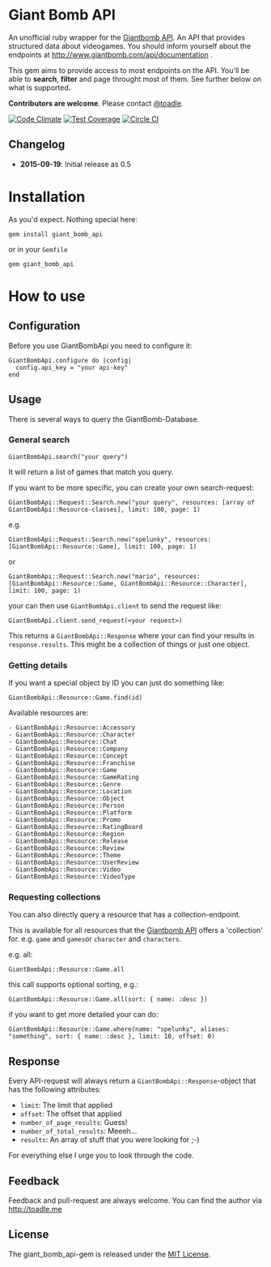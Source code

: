 # Giant Bomb API

An unofficial ruby wrapper for the [Giantbomb API](http://api.giantbomb.com). An API that provides structured data about videogames. You should inform yourself about the endpoints at http://www.giantbomb.com/api/documentation .

This gem aims to provide access to most endpoints on the API. You'll be able to **search**, **filter** and page throught most of them. See further below on what is supported. 

**Contributors are welcome**. Please contact [@toadle](https://github.com/toadle).

[![Code Climate](https://codeclimate.com/github/toadle/giant_bomb_api/badges/gpa.svg)](https://codeclimate.com/github/toadle/giant_bomb_api)
[![Test Coverage](https://codeclimate.com/github/toadle/giant_bomb_api/badges/coverage.svg)](https://codeclimate.com/github/toadle/giant_bomb_api/coverage)
[![Circle CI](https://circleci.com/gh/toadle/giant_bomb_api/tree/dev.svg?style=svg)](https://circleci.com/gh/toadle/giant_bomb_api/tree/dev)

## Changelog
* **2015-09-19**: Initial release as 0.5

# Installation

As you'd expect. Nothing special here: 

```
gem install giant_bomb_api
```

or in your `Gemfile`

```
gem giant_bomb_api
```

# How to use

## Configuration

Before you use GiantBombApi you need to configure it:
```
GiantBombApi.configure do |config|
  config.api_key = "your api-key"
end
```

## Usage

There is several ways to query the GiantBomb-Database.

### General search
```
GiantBombApi.search("your query")
```
It will return a list of games that match you query. 

If you want to be more specific, you can create your own search-request: 

```
GiantBombApi::Request::Search.new("your query", resources: [array of GiantBombApi::Resource-classes], limit: 100, page: 1)
```

e.g.

```
GiantBombApi::Request::Search.new("spelunky", resources: [GiantBombApi::Resource::Game], limit: 100, page: 1)
```

or

```
GiantBombApi::Request::Search.new("mario", resources: [GiantBombApi::Resource::Game, GiantBombApi::Resource::Character], limit: 100, page: 1)
```

your can then use `GiantBombApi.client` to send the request like: 

```
GiantBombApi.client.send_request(<your request>)
```

This returns a `GiantBombApi::Response` where your can find your results in `response.results`. This might be a collection of things or just one object.


### Getting details

If you want a special object by ID you can just do something like:

```
GiantBombApi::Resource::Game.find(id)
```

Available resources are:

```
- GiantBombApi::Resource::Accessory
- GiantBombApi::Resource::Character
- GiantBombApi::Resource::Chat
- GiantBombApi::Resource::Company
- GiantBombApi::Resource::Concept
- GiantBombApi::Resource::Franchise
- GiantBombApi::Resource::Game
- GiantBombApi::Resource::GameRating
- GiantBombApi::Resource::Genre
- GiantBombApi::Resource::Location
- GiantBombApi::Resource::Object
- GiantBombApi::Resource::Person
- GiantBombApi::Resource::Platform
- GiantBombApi::Resource::Promo
- GiantBombApi::Resource::RatingBoard
- GiantBombApi::Resource::Region
- GiantBombApi::Resource::Release
- GiantBombApi::Resource::Review
- GiantBombApi::Resource::Theme
- GiantBombApi::Resource::UserReview
- GiantBombApi::Resource::Video
- GiantBombApi::Resource::VideoType
```

### Requesting collections

You can also directly query a resource that has a collection-endpoint.

This is available for all resources that the [Giantbomb API](http://www.giantbomb.com/api/documentation) offers a 'collection' for. e.g. `game` and `games`or `character` and `characters`.

e.g. all:

```
GiantBombApi::Resource::Game.all
```

this call supports optional sorting, e.g.:

```
GiantBombApi::Resource::Game.all(sort: { name: :desc })
```

if you want to get more detailed your can do: 

```
GiantBombApi::Resource::Game.where(name: "spelunky", aliases: "something", sort: { name: :desc }, limit: 10, offset: 0)
```


## Response

Every API-request will always return a `GiantBombApi::Response`-object that has the following attributes: 

- `limit`: The limit that applied
- `offset`: The offset that applied
- `number_of_page_results`: Guess!
- `number_of_total_results`: Meeeh...
- `results`: An array of stuff that you were looking for ;-)

For everything else I urge you to look through the code.

## Feedback
Feedback and pull-request are always welcome. 
You can find the author via http://toadle.me

## License
The giant_bomb_api-gem is released under the [MIT License](http://opensource.org/licenses/MIT).
